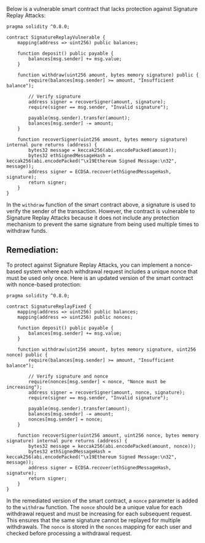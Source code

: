 Below is a vulnerable smart contract that lacks protection against Signature Replay Attacks:

```solidity
pragma solidity ^0.8.0;

contract SignatureReplayVulnerable {
    mapping(address => uint256) public balances;

    function deposit() public payable {
        balances[msg.sender] += msg.value;
    }

    function withdraw(uint256 amount, bytes memory signature) public {
        require(balances[msg.sender] >= amount, "Insufficient balance");
        
        // Verify signature
        address signer = recoverSigner(amount, signature);
        require(signer == msg.sender, "Invalid signature");

        payable(msg.sender).transfer(amount);
        balances[msg.sender] -= amount;
    }

    function recoverSigner(uint256 amount, bytes memory signature) internal pure returns (address) {
        bytes32 message = keccak256(abi.encodePacked(amount));
        bytes32 ethSignedMessageHash = keccak256(abi.encodePacked("\x19Ethereum Signed Message:\n32", message));
        address signer = ECDSA.recover(ethSignedMessageHash, signature);
        return signer;
    }
}
```

In the `withdraw` function of the smart contract above, a signature is used to verify the sender of the transaction. However, the contract is vulnerable to Signature Replay Attacks because it does not include any protection mechanism to prevent the same signature from being used multiple times to withdraw funds.

## Remediation:

To protect against Signature Replay Attacks, you can implement a nonce-based system where each withdrawal request includes a unique nonce that must be used only once. Here is an updated version of the smart contract with nonce-based protection:

```solidity
pragma solidity ^0.8.0;

contract SignatureReplayFixed {
    mapping(address => uint256) public balances;
    mapping(address => uint256) public nonces;

    function deposit() public payable {
        balances[msg.sender] += msg.value;
    }

    function withdraw(uint256 amount, bytes memory signature, uint256 nonce) public {
        require(balances[msg.sender] >= amount, "Insufficient balance");
        
        // Verify signature and nonce
        require(nonces[msg.sender] < nonce, "Nonce must be increasing");
        address signer = recoverSigner(amount, nonce, signature);
        require(signer == msg.sender, "Invalid signature");

        payable(msg.sender).transfer(amount);
        balances[msg.sender] -= amount;
        nonces[msg.sender] = nonce;
    }

    function recoverSigner(uint256 amount, uint256 nonce, bytes memory signature) internal pure returns (address) {
        bytes32 message = keccak256(abi.encodePacked(amount, nonce));
        bytes32 ethSignedMessageHash = keccak256(abi.encodePacked("\x19Ethereum Signed Message:\n32", message));
        address signer = ECDSA.recover(ethSignedMessageHash, signature);
        return signer;
    }
}
```

In the remediated version of the smart contract, a `nonce` parameter is added to the `withdraw` function. The `nonce` should be a unique value for each withdrawal request and must be increasing for each subsequent request. This ensures that the same signature cannot be replayed for multiple withdrawals. The `nonce` is stored in the `nonces` mapping for each user and checked before processing a withdrawal request.